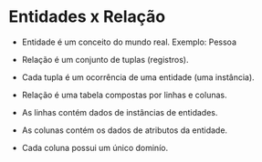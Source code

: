 # Entidades x Relação

- Entidade é um conceito do mundo real. Exemplo: Pessoa

- Relação é um conjunto de tuplas (registros).

- Cada tupla é um ocorrência de uma entidade (uma instância).

- Relação é uma tabela compostas por linhas e colunas.

- As linhas contém dados de instâncias de entidades.

- As colunas contém os dados de atributos da entidade.

- Cada coluna possui um único dominío.